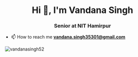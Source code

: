 <h1 align="center">Hi 👋, I'm Vandana Singh</h1>
<h3 align="center">Senior at NIT Hamirpur</h3>


- 📫 How to reach me **vandana.singh35301@gmail.com**




<p>&nbsp;<img align="center" src="https://github-readme-stats.vercel.app/api?username=vandanasingh52&show_icons=true&locale=en" alt="vandanasingh52" /></p>
